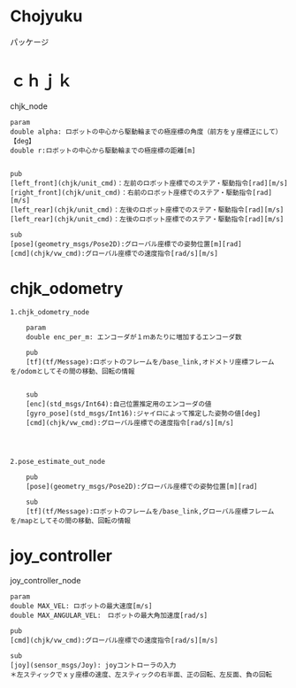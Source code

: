 # Chojyuku


パッケージ


# ｃｈｊｋ 

chjk_node  

	param  
	double alpha: ロボットの中心から駆動輪までの極座標の角度（前方をｙ座標正にして）【deg】  
	double r:ロボットの中心から駆動輪までの極座標の距離[m]  


	pub  
	[left_front](chjk/unit_cmd)：左前のロボット座標でのステア・駆動指令[rad][m/s]  
	[right_front](chjk/unit_cmd)：右前のロボット座標でのステア・駆動指令[rad][m/s]  
	[left_rear](chjk/unit_cmd)：左後のロボット座標でのステア・駆動指令[rad][m/s]  
	[left_rear](chjk/unit_cmd)：左後のロボット座標でのステア・駆動指令[rad][m/s]  

	sub  
	[pose](geometry_msgs/Pose2D):グローバル座標での姿勢位置[m][rad]  
	[cmd](chjk/vw_cmd):グローバル座標での速度指令[rad/s][m/s]  


# chjk_odometry  

	1.chjk_odometry_node

		param
		double enc_per_m: エンコーダが１ｍあたりに増加するエンコーダ数

		pub
		[tf](tf/Message):ロボットのフレームを/base_link,オドメトリ座標フレームを/odomとしてその間の移動、回転の情報


		sub
		[enc](std_msgs/Int64):自己位置推定用のエンコーダの値
		[gyro_pose](std_msgs/Int16):ジャイロによって推定した姿勢の値[deg]
		[cmd](chjk/vw_cmd):グローバル座標での速度指令[rad/s][m/s]




	2.pose_estimate_out_node

		pub
		[pose](geometry_msgs/Pose2D):グローバル座標での姿勢位置[m][rad]

		sub
		[tf](tf/Message):ロボットのフレームを/base_link,グローバル座標フレームを/mapとしてその間の移動、回転の情報



# joy_controller 

joy_controller_node  

	param  
	double MAX_VEL: ロボットの最大速度[m/s]  
	double MAX_ANGULAR_VEL:　ロボットの最大角加速度[rad/s]  

	pub  
	[cmd](chjk/vw_cmd):グローバル座標での速度指令[rad/s][m/s]  

	sub  
	[joy](sensor_msgs/Joy): joyコントローラの入力  
	＊左スティックでｘｙ座標の速度、左スティックの右半面、正の回転、左反面、負の回転  







